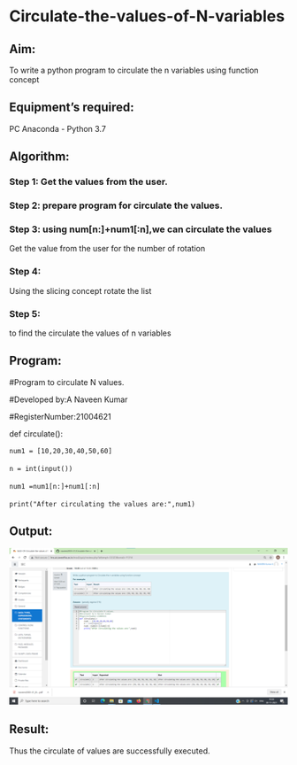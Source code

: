 # Circulate-the-values-of-N-variables
## Aim:
To write a python program to circulate the n variables using function concept
## Equipment’s required:
PC
Anaconda - Python 3.7
## Algorithm: 
### Step 1: Get the values from the user.
### Step 2: prepare program for circulate the values.
### Step 3: using num[n:]+num1[:n],we can circulate the values
Get the value from the user for the number of rotation
### Step 4: 
Using the slicing concept rotate the list
### Step 5:
to find the circulate the values of n variables
## Program:
#Program to circulate N values.

#Developed by:A Naveen Kumar

#RegisterNumber:21004621

def circulate():

    num1 = [10,20,30,40,50,60]

    n = int(input()) 

    num1 =num1[n:]+num1[:n]

    print("After circulating the values are:",num1)
## Output:
![github logo](variables.png)
## Result:
Thus the circulate of values are successfully executed.